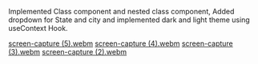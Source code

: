 Implemented Class component and nested class component, Added dropdown for State and city and implemented dark and light theme using useContext Hook.

[screen-capture (5).webm](https://user-images.githubusercontent.com/76955371/209188572-4a6213d9-7afb-480d-8455-d669ab61a063.webm)
[screen-capture (4).webm](https://user-images.githubusercontent.com/76955371/209188582-3a84eb3a-157b-4a09-b9ee-62e558bd022c.webm)
[screen-capture (3).webm](https://user-images.githubusercontent.com/76955371/209188584-2e1b79d7-c0b3-4e2f-8685-0568343f0574.webm)
[screen-capture (2).webm](https://user-images.githubusercontent.com/76955371/209188586-047fe8df-6da8-457b-86bd-a697d531a672.webm)


